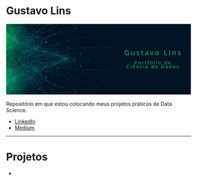 # Gustavo Lins
![](https://github.com/gnlins/Portfolio/blob/master/Portf%C3%B3lio.png)

Repositório em que estou colocando meus projetos práticos de Data Science. 

- [LinkedIn](https://www.linkedin.com/in/gustavo-lins/?lipi=urn%3Ali%3Apage%3Aprofile_view_index_index%3B%2F9RJt6S5RcG42epeiwRxcw%3D%3D)
- [Medium](https://medium.com/@gnlins)
---
# **Projetos**


- 
